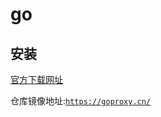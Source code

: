 # go

## 安装

[官方下载网址](https://golang.google.cn/dl/)


仓库镜像地址:[`https://goproxy.cn/`](https://goproxy.cn/)

